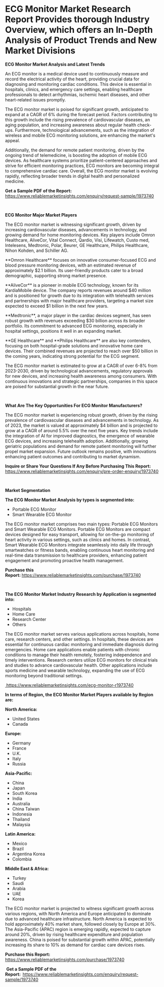 <p><h1>ECG Monitor Market Research Report Provides thorough Industry Overview, which offers an In-Depth Analysis of Product Trends and New Market Divisions</h1></p><p><strong>ECG Monitor Market Analysis and Latest Trends</strong></p>
<p><p>An ECG monitor is a medical device used to continuously measure and record the electrical activity of the heart, providing crucial data for diagnosing and monitoring cardiac conditions. This device is essential in hospitals, clinics, and emergency care settings, enabling healthcare professionals to detect arrhythmias, ischemic heart diseases, and other heart-related issues promptly.</p><p>The ECG monitor market is poised for significant growth, anticipated to expand at a CAGR of 6% during the forecast period. Factors contributing to this growth include the rising prevalence of cardiovascular diseases, an aging population, and increasing awareness about regular health check-ups. Furthermore, technological advancements, such as the integration of wireless and mobile ECG monitoring solutions, are enhancing the market's appeal.</p><p>Additionally, the demand for remote patient monitoring, driven by the ongoing trend of telemedicine, is boosting the adoption of mobile ECG devices. As healthcare systems prioritize patient-centered approaches and strive for efficient monitoring practices, ECG monitors are becoming integral to comprehensive cardiac care. Overall, the ECG monitor market is evolving rapidly, reflecting broader trends in digital health and personalized medicine.</p></p>
<p><strong>Get a Sample PDF of the Report:&nbsp;</strong> <a href="https://www.reliablemarketinsights.com/enquiry/request-sample/1973740?utm_campaign=3532&utm_medium=2&utm_source=Github&utm_content=ia&utm_term=13042025&utm_id=ecg-monitor">https://www.reliablemarketinsights.com/enquiry/request-sample/1973740</a></p>
<p>&nbsp;</p>
<p><strong>ECG Monitor Major Market Players</strong></p>
<p><p>The ECG monitor market is witnessing significant growth, driven by increasing cardiovascular diseases, advancements in technology, and growing demand for home monitoring devices. Key players include Omron Healthcare, AliveCor, Vital Connect, Qardio, Visi, Lifewatch, Custo med, Intelesens, Medtronic, Polar, Beurer, GE Healthcare, Philips Healthcare, Nihon Kohden, and Schiller AG.</p><p>**Omron Healthcare** focuses on innovative consumer-focused ECG and blood pressure monitoring devices, with an estimated revenue of approximately $2.1 billion. Its user-friendly products cater to a broad demographic, supporting strong market presence.</p><p>**AliveCor** is a pioneer in mobile ECG technology, known for its KardiaMobile device. The company reports revenues around $40 million and is positioned for growth due to its integration with telehealth services and partnerships with major healthcare providers, targeting a market size expected to exceed $1 billion in the next few years.</p><p>**Medtronic**, a major player in the cardiac devices segment, has seen robust growth with revenues exceeding $30 billion across its broader portfolio. Its commitment to advanced ECG monitoring, especially in hospital settings, positions it well in an expanding market.</p><p>**GE Healthcare** and **Philips Healthcare** are also key contenders, focusing on both hospital-grade solutions and innovative home care devices. Their combined revenues are projected to reach over $50 billion in the coming years, indicating strong potential for the ECG segment.</p><p>The ECG monitor market is estimated to grow at a CAGR of over 6-8% from 2023-2030, driven by technological advancements, regulatory approvals for new devices, and increasing health awareness among consumers. With continuous innovations and strategic partnerships, companies in this space are poised for substantial growth in the near future.</p></p>
<p>&nbsp;</p>
<p><strong>What Are The Key Opportunities For ECG Monitor Manufacturers?</strong></p>
<p><p>The ECG monitor market is experiencing robust growth, driven by the rising prevalence of cardiovascular diseases and advancements in technology. As of 2023, the market is valued at approximately $4 billion and is projected to grow at a CAGR of around 5.5% over the next five years. Key trends include the integration of AI for improved diagnostics, the emergence of wearable ECG devices, and increasing telehealth adoption. Additionally, growing geriatric populations and demand for remote patient monitoring will further propel market expansion. Future outlook remains positive, with innovations enhancing patient outcomes and contributing to market dynamism.</p></p>
<p><strong>Inquire or Share Your Questions If Any Before Purchasing This Report:</strong> <a href="https://www.reliablemarketinsights.com/enquiry/pre-order-enquiry/1973740?utm_campaign=3532&utm_medium=2&utm_source=Github&utm_content=ia&utm_term=13042025&utm_id=ecg-monitor">https://www.reliablemarketinsights.com/enquiry/pre-order-enquiry/1973740</a></p>
<p>&nbsp;</p>
<p><strong>Market Segmentation</strong></p>
<p><strong>The ECG Monitor Market Analysis by types is segmented into:</strong></p>
<p><ul><li>Portable ECG Monitor</li><li>Smart Wearable ECG Monitor</li></ul></p>
<p><p>The ECG monitor market comprises two main types: Portable ECG Monitors and Smart Wearable ECG Monitors. Portable ECG Monitors are compact devices designed for easy transport, allowing for on-the-go monitoring of heart activity in various settings, such as clinics and homes. In contrast, Smart Wearable ECG Monitors integrate seamlessly into daily life through smartwatches or fitness bands, enabling continuous heart monitoring and real-time data transmission to healthcare providers, enhancing patient engagement and promoting proactive health management.</p></p>
<p><strong>Purchase this Report:&nbsp;</strong><a href="https://www.reliablemarketinsights.com/purchase/1973740?utm_campaign=3532&utm_medium=2&utm_source=Github&utm_content=ia&utm_term=13042025&utm_id=ecg-monitor">https://www.reliablemarketinsights.com/purchase/1973740</a></p>
<p>&nbsp;</p>
<p><strong>The ECG Monitor Market Industry Research by Application is segmented into:</strong></p>
<p><ul><li>Hospitals</li><li>Home Care</li><li>Research Center</li><li>Others</li></ul></p>
<p><p>The ECG monitor market serves various applications across hospitals, home care, research centers, and other settings. In hospitals, these devices are essential for continuous cardiac monitoring and immediate diagnosis during emergencies. Home care applications enable patients with chronic conditions to manage their health remotely, fostering independence and timely interventions. Research centers utilize ECG monitors for clinical trials and studies to advance cardiovascular health. Other applications include sports medicine and wearable technology, expanding the use of ECG monitoring beyond traditional settings.</p></p>
<p><a href="https://www.reliablemarketinsights.com/ecg-monitor-r1973740?utm_campaign=3532&utm_medium=2&utm_source=Github&utm_content=ia&utm_term=13042025&utm_id=ecg-monitor">&nbsp;https://www.reliablemarketinsights.com/ecg-monitor-r1973740</a></p>
<p><strong>In terms of Region, the ECG Monitor Market Players available by Region are:</strong></p>
<p>
    <p> <strong> North America: </strong>
        <ul>
            <li>United States</li>
            <li>Canada</li>
        </ul>
        </p> 
    <p> <strong> Europe: </strong>
        <ul>
            <li>Germany</li>
            <li>France</li>
            <li>U.K.</li>
            <li>Italy</li>
            <li>Russia</li>
        </ul>
        </p> 
    <p> <strong> Asia-Pacific: </strong>
        <ul>
            <li>China</li>
            <li>Japan</li>
            <li>South Korea</li>
            <li>India</li>
            <li>Australia</li>
            <li>China Taiwan</li>
            <li>Indonesia</li>
            <li>Thailand</li>
            <li>Malaysia</li>
        </ul>
        </p> 
    <p> <strong> Latin America: </strong>
        <ul>
            <li>Mexico</li>
            <li>Brazil</li>
            <li>Argentina Korea</li>
            <li>Colombia</li>
        </ul>
        </p> 
    <p> <strong> Middle East & Africa: </strong>
        <ul>
            <li>Turkey</li>
            <li>Saudi</li>
            <li>Arabia</li>
            <li>UAE</li>
            <li>Korea</li>
        </ul>
    </p>
    </p>
<p><p>The ECG monitor market is projected to witness significant growth across various regions, with North America and Europe anticipated to dominate due to advanced healthcare infrastructure. North America is expected to hold approximately 40% market share, followed closely by Europe at 30%. The Asia-Pacific (APAC) region is emerging rapidly, expected to capture around 20%, driven by rising healthcare expenditure and population awareness. China is poised for substantial growth within APAC, potentially increasing its share to 10% as demand for cardiac care devices rises.</p></p>
<p><strong>Purchase this Report: </strong><a href="https://www.reliablemarketinsights.com/purchase/1973740?utm_campaign=3532&utm_medium=2&utm_source=Github&utm_content=ia&utm_term=13042025&utm_id=ecg-monitor">https://www.reliablemarketinsights.com/purchase/1973740</a></p>
<p>&nbsp;<strong>Get a Sample PDF of the Report:&nbsp;&nbsp;</strong><a href="https://www.reliablemarketinsights.com/enquiry/request-sample/1973740?utm_campaign=3532&utm_medium=2&utm_source=Github&utm_content=ia&utm_term=13042025&utm_id=ecg-monitor">https://www.reliablemarketinsights.com/enquiry/request-sample/1973740</a></p>
<p><strong></strong></p>
<p><p></p><p></p><p></p></p>